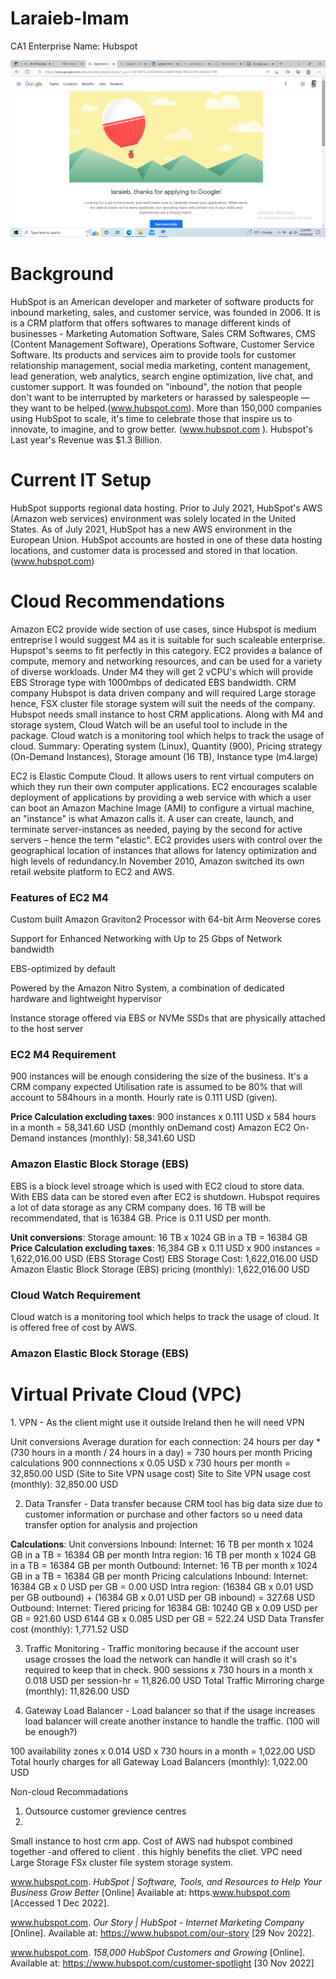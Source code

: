 # Laraieb-Imam
CA1
Enterprise Name: Hubspot

<img src="Images/screenshot.png" alt="test"/>

<h1>Background</h1>

HubSpot is an American developer and marketer of software products for inbound marketing, sales, and customer service, was founded in 2006. It is is a CRM platform that offers softwares to manage different kinds of businesses - Marketing Automation Software, Sales CRM Softwares, CMS (Content Management Software), Operations Software, Customer Service Software. Its products and services aim to provide tools for customer relationship management, social media marketing, content management, lead generation, web analytics, search engine optimization, live chat, and customer support. It was founded on "inbound", the notion that people don't want to be interrupted by marketers or harassed by salespeople — they want to be helped.(www.hubspot.com). More than 150,000 companies using HubSpot to scale, it's time to celebrate those that inspire us to innovate, to imagine, and to grow better. (www.hubspot.com                                                                   ). Hubspot's Last year's Revenue was $1.3 Billion.



<h1>Current IT Setup</h1>

HubSpot supports regional data hosting. Prior to July 2021, HubSpot's AWS (Amazon web services) environment was solely located in the United States. As of July 2021, HubSpot has a new AWS environment in the European Union. HubSpot accounts are hosted in one of these data hosting locations, and customer data is processed and stored in that location. (www.hubspot.com)


<h1>Cloud Recommendations</h1>

Amazon EC2 provide wide section of use cases, since Hubspot is medium entreprise I would suggest M4 as it is suitable for such scaleable enterprise. Hupspot's seems to fit perfectly in this category. EC2 provides a balance of compute, memory and networking resources, and can be used for a variety of diverse workloads. Under M4 they will get 2 vCPU's which will provide EBS Strorage type with 1000mbps of dedicated EBS bandwidth.
CRM company Hubspot is data driven company and will required Large storage hence, FSX cluster file storage system will suit the needs of the company.
Hubspot needs small instance to host CRM applications. Along with M4 and storage system, Cloud Watch will be an useful tool to include in the package. Cloud watch is a monitoring tool which helps to track the usage of cloud. 
Summary: Operating system (Linux), Quantity (900), Pricing strategy (On-Demand Instances), Storage amount (16 TB), Instance type (m4.large)

EC2 is  Elastic Compute Cloud. It allows users to rent virtual computers on which they run their own computer applications. 
EC2 encourages scalable deployment of applications by providing a web service with which a user can boot an Amazon Machine Image (AMI) to configure a virtual machine, an "instance" is what Amazon calls it. A user can create, launch, and terminate server-instances as needed, paying by the second for active servers – hence the term "elastic". EC2 provides users with control over the geographical location of instances that allows for latency optimization and high levels of redundancy.In November 2010, Amazon switched its own retail website platform to EC2 and AWS.

<h3>Features of EC2 M4</h3>

Custom built Amazon Graviton2 Processor with 64-bit Arm Neoverse cores

Support for Enhanced Networking with Up to 25 Gbps of Network bandwidth

EBS-optimized by default

Powered by the Amazon Nitro System, a combination of dedicated hardware and lightweight hypervisor

Instance storage offered via EBS or NVMe SSDs that are physically attached to the host server

<h3>EC2 M4 Requirement</h3>
900 instances will be enough considering the size of the business. It's a CRM company expected Utilisation rate is assumed to be 80% that will account to 584hours in a month. Hourly rate is 0.111 USD (given).

<b>Price Calculation excluding taxes</b>: 900 instances x 0.111 USD x 584 hours in a month = 58,341.60 USD (monthly onDemand cost)
Amazon EC2 On-Demand instances (monthly): 58,341.60 USD

<h3>Amazon Elastic Block Storage (EBS)</h3>
EBS is a block level stroage which is used with EC2 cloud to store data. With EBS data can be stored even after EC2 is shutdown. Hubspot requires a lot of data storage as any CRM company does. 16 TB will be recommendated, that is 16384 GB. Price is 0.11 USD per month.

<b>Unit conversions</b>: Storage amount: 16 TB x 1024 GB in a TB = 16384 GB
<b>Price Calculation excluding taxes</b>: 16,384 GB x 0.11 USD x 900 instances = 1,622,016.00 USD (EBS Storage Cost)
EBS Storage Cost: 1,622,016.00 USD
Amazon Elastic Block Storage (EBS) pricing (monthly): 1,622,016.00 USD

<h3>Cloud Watch Requirement</h3>

Cloud watch is a monitoring tool which helps to track the usage of cloud. It is offered free of cost by AWS. 

<h3>Amazon Elastic Block Storage (EBS)</h3>

<h1>Virtual Private Cloud (VPC)</h1>
1. VPN - As the client might use it outside Ireland then he will need VPN

Unit conversions
Average duration for each connection: 24 hours per day * (730 hours in a month / 24 hours in a day) = 730 hours per month
Pricing calculations
900 connnections x 0.05 USD x 730 hours per month = 32,850.00 USD (Site to Site VPN usage cost)
Site to Site VPN usage cost (monthly): 32,850.00 USD

2. Data Transfer - Data transfer because CRM tool has big data size due to customer information or purchase and other factors so u need data transfer option for analysis and projection

<b>Calculations</b>: Unit conversions
Inbound:
Internet: 16 TB per month x 1024 GB in a TB = 16384 GB per month
Intra region:
16 TB per month x 1024 GB in a TB = 16384 GB per month
Outbound:
Internet: 16 TB per month x 1024 GB in a TB = 16384 GB per month
Pricing calculations
Inbound:
Internet: 16384 GB x 0 USD per GB = 0.00 USD
Intra region:
(16384 GB x 0.01 USD per GB outbound) + (16384 GB x 0.01 USD per GB inbound) = 327.68 USD
Outbound:
Internet: Tiered pricing for 16384 GB:
10240 GB x 0.09 USD per GB = 921.60 USD
6144 GB x 0.085 USD per GB = 522.24 USD
Data Transfer cost (monthly): 1,771.52 USD

3. Traffic Monitoring - Traffic monitoring because if the account user usage crosses the load the network can handle it will crash so it's required to keep that in check. 
900 sessions x 730 hours in a month x 0.018 USD per session-hr = 11,826.00 USD
Total Traffic Mirroring charge (monthly): 11,826.00 USD

4. Gateway Load Balancer - Load balancer so that if the usage increases load balancer will create another instance to handle the traffic. (100 will be enough?)

100 availability zones x 0.014 USD x 730 hours in a month = 1,022.00 USD
Total hourly charges for all Gateway Load Balancers (monthly): 1,022.00 USD  
  
Non-cloud Recommadations  
1. Outsource customer grevience centres
2. 
Small instance to host crm app.
Cost of AWS nad hubspot combined together -and offered to client . this highly benefits the cliet.
VPC need
Large Storage FSx cluster file system storage system.



www.hubspot.com. <i>HubSpot | Software, Tools, and Resources to Help Your Business Grow Better</i> [Online] Available at: https.www.hubspot.com [Accessed 1 Dec 2022].

www.hubspot.com. <i>Our Story | HubSpot - Internet Marketing Company</i> [Online]. Available at: https://www.hubspot.com/our-story [29 Nov 2022].

www.hubspot.com. <i>158,000 HubSpot Customers and Growing</i> [Online]. Available at: https://www.hubspot.com/customer-spotlight [30 Nov 2022]

